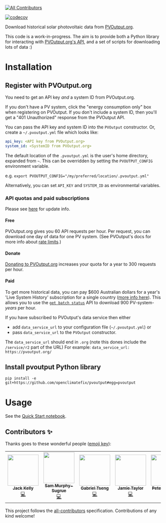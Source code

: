 <!-- ALL-CONTRIBUTORS-BADGE:START - Do not remove or modify this section -->
[![All Contributors](https://img.shields.io/badge/all_contributors-7-orange.svg?style=flat-square)](#contributors-)
<!-- ALL-CONTRIBUTORS-BADGE:END -->

[![codecov](https://codecov.io/gh/openclimatefix/pvoutput/branch/main/graph/badge.svg?token=GTQDR2ZZ2S)](https://codecov.io/gh/openclimatefix/pvoutput)

Download historical solar photovoltaic data from [PVOutput.org](https://pvoutput.org).

This code is a work-in-progress.  The aim is to provide both a Python library for interacting with [PVOutput.org's API](https://pvoutput.org/help.html#api), and a set of scripts for downloading lots of data :)

# Installation

## Register with PVOutput.org

You need to get an API key *and* a system ID from PVOutput.org.

If you don't have a PV system, click the "energy consumption only" box
when registering on PVOutput.  If you don't include a
system ID, then you'll get a "401 Unauthorized" response from the PVOutput API.

You can pass the API key and system ID into the `PVOutput` constructor.
Or, create a `~/.pvoutput.yml` file which looks like:

```yaml
api_key: <API key from PVOutput.org>
system_id: <SystemID from PVOutput.org>
```

The default location of the `.pvoutput.yml` is the user's home directory, expanded from `~`. This can be overridden by setting the `PVOUTPUT_CONFIG` environment variable.

e.g. `export PVOUTPUT_CONFIG="/my/preferred/location/.pvoutput.yml"`

Alternatively, you can set `API_KEY` and `SYSTEM_ID` as environmental variables.

### API quotas and paid subscriptions
Please see [here](https://pvoutput.org/help/data_services.html) for update info.

#### Free

PVOutput.org gives you 60 API requests per hour.  Per request, you can download one day of data for one PV system.  (See PVOutput's docs for more info about [rate limits](https://pvoutput.org/help/api_specification.html#rate-limits).)

#### Donate
[Donating to PVOutput.org](https://pvoutput.org/help/donations.html#donations) increases your quota for a year to 300 requests per hour.
#### Paid
To get more historical data, you can pay $600 Australian dollars for a year's 'Live System History' subscription for a single country ([more info here](https://pvoutput.org/help/data_services.html)).
This allows you to use the [`get batch status`](https://pvoutput.org/help/data_services.html#get-batch-status-service) API to download 900 PV-system-*years* per hour.

If you have subscribed to PVOutput's data service then either
- add `data_service_url` to your configuration file (`~/.pvoutput.yml`) or
- pass `data_service_url` to the `PVOutput` constructor.

The `data_service_url` should end in `.org` (note this dones include the `/service/r2` part of the URL)
For example: `data_service_url: https://pvoutput.org/`


## Install pvoutput Python library

`pip install -e git+https://github.com/openclimatefix/pvoutput#egg=pvoutput`


# Usage

See the [Quick Start notebook](examples/quick_start.ipynb).

## Contributors ✨

Thanks goes to these wonderful people ([emoji key](https://allcontributors.org/docs/en/emoji-key)):

<!-- ALL-CONTRIBUTORS-LIST:START - Do not remove or modify this section -->
<!-- prettier-ignore-start -->
<!-- markdownlint-disable -->
<table>
  <tr>
    <td align="center"><a href="http://jack-kelly.com"><img src="https://avatars.githubusercontent.com/u/460756?v=4?s=100" width="100px;" alt=""/><br /><sub><b>Jack Kelly</b></sub></a><br /><a href="https://github.com/openclimatefix/pvoutput/commits?author=JackKelly" title="Code">💻</a></td>
    <td align="center"><a href="https://github.com/ssmssam"><img src="https://avatars.githubusercontent.com/u/39378848?v=4?s=100" width="100px;" alt=""/><br /><sub><b>Sam Murphy-Sugrue</b></sub></a><br /><a href="https://github.com/openclimatefix/pvoutput/commits?author=ssmssam" title="Code">💻</a></td>
    <td align="center"><a href="https://gabrieltseng.github.io/"><img src="https://avatars.githubusercontent.com/u/29063740?v=4?s=100" width="100px;" alt=""/><br /><sub><b>Gabriel Tseng</b></sub></a><br /><a href="https://github.com/openclimatefix/pvoutput/commits?author=gabrieltseng" title="Code">💻</a></td>
    <td align="center"><a href="http://www.solar.sheffield.ac.uk/"><img src="https://avatars.githubusercontent.com/u/12187350?v=4?s=100" width="100px;" alt=""/><br /><sub><b>Jamie Taylor</b></sub></a><br /><a href="https://github.com/openclimatefix/pvoutput/commits?author=JamieTaylor-TUOS" title="Code">💻</a></td>
    <td align="center"><a href="https://github.com/peterdudfield"><img src="https://avatars.githubusercontent.com/u/34686298?v=4?s=100" width="100px;" alt=""/><br /><sub><b>Peter Dudfield</b></sub></a><br /><a href="#infra-peterdudfield" title="Infrastructure (Hosting, Build-Tools, etc)">🚇</a></td>
    <td align="center"><a href="https://github.com/vnshanmukh"><img src="https://avatars.githubusercontent.com/u/67438038?v=4?s=100" width="100px;" alt=""/><br /><sub><b>Shanmukh Chava</b></sub></a><br /><a href="https://github.com/openclimatefix/pvoutput/commits?author=vnshanmukh" title="Code">💻</a></td>
    <td align="center"><a href="https://github.com/Antsthebul"><img src="https://avatars.githubusercontent.com/u/56587872?v=4?s=100" width="100px;" alt=""/><br /><sub><b>Antsthebul</b></sub></a><br /><a href="https://github.com/openclimatefix/pvoutput/commits?author=Antsthebul" title="Code">💻</a></td>
  </tr>
</table>

<!-- markdownlint-restore -->
<!-- prettier-ignore-end -->

<!-- ALL-CONTRIBUTORS-LIST:END -->

This project follows the [all-contributors](https://github.com/all-contributors/all-contributors) specification. Contributions of any kind welcome!
